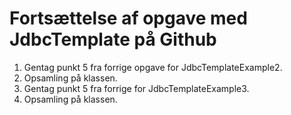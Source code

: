 # Fortsættelse af opgave med JdbcTemplate på Github


1. Gentag punkt 5 fra forrige opgave for JdbcTemplateExample2.
2. Opsamling på klassen.
3. Gentag punkt 5 fra forrige for JdbcTemplateExample3. 
4. Opsamling på klassen.

